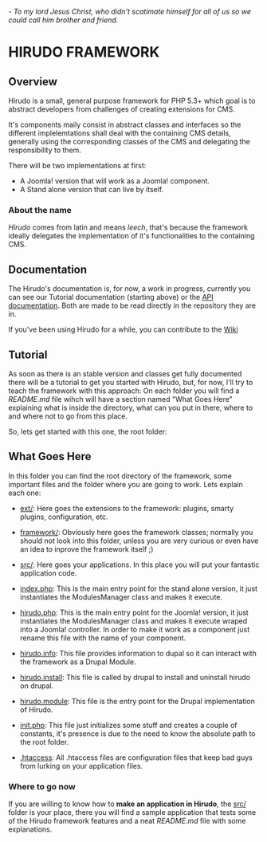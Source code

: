 *\- To my lord Jesus Christ, who didn't scatimate himself for all of us so we could call him brother and friend.*

HIRUDO FRAMEWORK
================

Overview
--------

Hirudo is a small, general purpose framework for PHP 5.3+ which goal is to abstract 
developers from challenges of creating extensions for CMS.

It's components maily consist in abstract classes and interfaces so the different
implelemtations shall deal with the containing CMS details, generally using the
corresponding classes of the CMS and delegating the responsibility to them.

There will be two implementations at first:

* A Joomla! version that will work as a Joomla! component.
* A Stand alone version that can live by itself.

### About the name

*Hirudo* comes from latin and means *leech*, that's because the framework ideally
delegates the implementation of it's functionalities to the containing CMS.

Documentation
-------------

The Hirudo's documentation is, for now, a work in progress, currently you can see our
Tutorial documentation (starting above) or the [API documentation](https://github.com/JeyDotC/Hirudo-docs).
Both are made to be read directly in the repository they are in.

If you've been using Hirudo for a while, you can contribute to the [Wiki](https://github.com/JeyDotC/Hirudo/wiki)

Tutorial
--------

As soon as there is an stable version and classes get fully documented there will be a 
tutorial to get you started with Hirudo, but, for now, I'll try to teach the 
framework with this approach: On each folder you will find a *README.md* file wihch will have
a section named "What Goes Here" explaining what is inside the directory, what
can you put in there, where to and where not to go from this place.

So, lets get started with this one, the root folder:

What Goes Here
--------------

In this folder you can find the root directory of the framework, some important
files and the folder where you are going to work. Lets explain each one:

* [ext/](http://github.com/JeyDotC/Hirudo/tree/master/ext): Here goes the extensions to the framework: plugins, smarty plugins, configuration, etc.

* [framework/](http://github.com/JeyDotC/Hirudo/tree/master/framework): Obviously here goes the framework classes; normally you should not
look into this folder, unless you are very curious or even have an idea to inprove
the framework itself ;)

* [src/](http://github.com/JeyDotC/Hirudo/tree/master/src): Here goes your applications. In this place you will put your fantastic 
application code.

* [index.php](http://github.com/JeyDotC/Hirudo/blob/master/index.php): This is the main entry point for the stand alone version, it just instantiates
the ModulesManager class and makes it execute.

* [hirudo.php](http://github.com/JeyDotC/Hirudo/blob/master/hirudo.php): This is the main entry point for the Joomla! version, it just instantiates the ModulesManager class and makes it execute wraped into a Joomla! controller. 
In order to make it work as a component just rename this file with the name of your component.

* [hirudo.info](http://github.com/JeyDotC/Hirudo/blob/master/hirudo.info): This file provides information to dupal so it can interact with the framework as a Drupal Module.

* [hirudo.install](http://github.com/JeyDotC/Hirudo/blob/master/hirudo.install): This file is called by drupal to install and uninstall hirudo on drupal.

* [hirudo.module](http://github.com/JeyDotC/Hirudo/blob/master/hirudo.module): This file is the entry point for the Drupal implementation of Hirudo.

* [init.php](http://github.com/JeyDotC/Hirudo/blob/master/init.php): This file just initializes some stuff and creates a couple of constants, it's presence
is due to the need to know the absolute path to the root folder.

* [.htaccess](http://github.com/JeyDotC/Hirudo/blob/master/.htaccess): All .htaccess files are configuration files that keep bad guys from lurking on your application files.

### Where to go now

If you are willing to know how to **make an application in Hirudo**, the [src/](http://github.com/JeyDotC/Hirudo/tree/master/src) folder
is your place, there you will find a sample application that tests some of the
Hirudo framework features and a neat *README.md* file with some explanations.